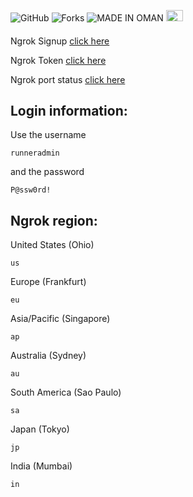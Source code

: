 ![GitHub](https://img.shields.io/github/license/majhcc/RDP-WIN-2019)
![Forks](https://img.shields.io/github/forks/majhcc/RDP-WIN-2019.svg)
![MADE IN OMAN](https://img.shields.io/badge/MADE%20IN-OMAN-green)
<img src="https://upload.wikimedia.org/wikipedia/commons/9/9c/Flag_of_Oman_%283-2%29.svg" width="27" height="18">
####
Ngrok Signup [click here](https://dashboard.ngrok.com/signup)

Ngrok Token [click here](https://dashboard.ngrok.com/get-started/your-authtoken)

Ngrok port status [click here](https://dashboard.ngrok.com/endpoints/status)

####
## Login information:
Use the username
```
runneradmin
```
and the password
```
P@ssw0rd!
```
## Ngrok region: 


United States (Ohio) 
```
us
```  

Europe (Frankfurt) 
```
eu
```  

Asia/Pacific (Singapore)  
```
ap
```

Australia (Sydney)
```
au
```


South America (Sao Paulo)
```
sa
``` 


Japan (Tokyo)
```
jp
``` 


India (Mumbai)
```
in
```

      

	

